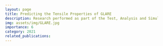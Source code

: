 ```yaml
---
layout: page
title: Predicting the Tensile Properties of GLARE
description: Research performed as part of the Test, Analysis and Simulation project of the TU Delft.
img: assets/img/GLARE.jpg
importance: 6
category: 2021
related_publications:
---
```


<object data="{{ site.url }}{{ site.baseurl }}/assets/pdf/TAS_Final.pdf" width="1000" height="1000" type="application/pdf"></object>
